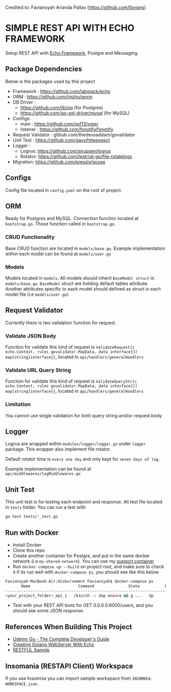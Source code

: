 Credited to: Faviansyah Arianda Pallas (https://github.com/favians)

# SIMPLE REST API WITH ECHO FRAMEWORK

Setup REST API with [Echo Framework](https://echo.labstack.com/guide/migration), Postgre and Messaging.

## Package Dependencies

Below is the packages used by this project

* Framework : https://github.com/labstack/echo
* ORM : https://github.com/jinzhu/gorm
* DB Driver :
    - https://github.com/lib/pq (for Postgres)
    - https://github.com/go-sql-driver/mysql (for MySQL)
* Configs:
    - main : https://github.com/spf13/viper
    - listener : https://github.com/fsnotify/fsnotify
* Request Validator : github.com/thedevsaddam/govalidator
* Unit Test : https://github.com/gavv/httpexpect
* Logger :
    - Logrus: https://github.com/sirupsen/logrus
    - Rotator: https://github.com/lestrrat-go/file-rotatelogs
* Migration: https://github.com/pressly/goose

## Configs

Config file located in ```config.yaml``` on the root of project. 

## ORM

Ready for Postgres and MySQL. Connection function located at ```bootstrap.go```. Those function called in ```bootstrap.go```.

### CRUD Functionality

Base CRUD function are located in ```models/base.go```. Example implementation within each model can be found at ```models/user.go```

### Models

Models located in ```models```. All models should inherit ```BaseModel struct``` in ```models/base.go```. ```BaseModel``` struct are holding default tables attribute. Another attributes specific to each model should defined as struct in each model file (i.e ```models/user.go```)

## Request Validator

Currently there is two validation function for request.

### Validate JSON Body

Function for validate this kind of request is ```ValidateRequest(c echo.Context, rules govalidator.MapData, data interface{}) map[string]interface{}```, located in ```api/handlers/generalHandlers```

### Validate URL Query String

Function for validate this kind of request is ```ValidateQueryStr(c echo.Context, rules govalidator.MapData, data interface{}) map[string]interface{}```, located in ```api/handlers/generalHandlers```

### Limitation

You cannot use single validation for both query string and/or request body

## Logger

Logrus are wrapped within ```modules/logger/logger.go``` under ```logger``` package. This wrapper also implement file rotator.

Default rotator time is ```every one day``` and only kept for ```seven days of log```.

Example implementation can be found at ```api/middlewares/logMiddlewares.go```

## Unit Test

This unit test is for testing each endpoint and response. All test file located in ```tests``` folder. You can run a test with

```bash
go test tests/*_test.go
```

## Run with Docker

* Install Docker
* Clone this repo
* Create another container for Postgre, and put in the same docker network (i.e ```my-shared-network```). You can use my [support container](https://github.com/rimantoro/docker_support_stack)
* Run ```docker-compose up --build``` on project root, and make sure to check it if its run well with ```docker-compose ps```, you should see like this below
```bash
Faviansyah-MacBook-Air:disbursement Faviansyah$ docker-compose ps
       Name                     Command               State           Ports
------------------------------------------------------------------------------------
<your_project_folder>_api_1   /bin/sh -c dep ensure && g ...   Up      0.0.0.0:8000->8000/tcp
```
* Test with your REST API tools for GET 0.0.0.0:8000/users, and you should see some JSON response.


## References When Building This Project

* [Udemy Go - The Complete Developer's Guide](https://www.udemy.com/go-the-complete-developers-guide/)
* [Creating Golang WebServer With Echo](https://www.youtube.com/watch?v=_pww3NJuWnk&list=PLFmONUGpIk0YwlJMZOo21a9Q1juVrk4YY)
* [RESTFUL Sample](https://github.com/kyawmyintthein/golangRestfulAPISample)

## Insomania (RESTAPI Client) Workspace

If you use Insomnia you can import sample workspace from ```INSOMNIA-WORKSPACE.json```.
